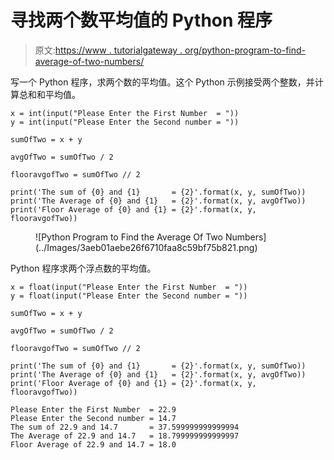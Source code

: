 # 寻找两个数平均值的 Python 程序

> 原文:[https://www . tutorialgateway . org/python-program-to-find-average-of-two-numbers/](https://www.tutorialgateway.org/python-program-to-find-the-average-of-two-numbers/)

写一个 Python 程序，求两个数的平均值。这个 Python 示例接受两个整数，并计算总和和平均值。

```
x = int(input("Please Enter the First Number  = "))
y = int(input("Please Enter the Second number = "))

sumOfTwo = x + y

avgOfTwo = sumOfTwo / 2

flooravgofTwo = sumOfTwo // 2

print('The sum of {0} and {1}       = {2}'.format(x, y, sumOfTwo))
print('The Average of {0} and {1}   = {2}'.format(x, y, avgOfTwo))
print('Floor Average of {0} and {1} = {2}'.format(x, y, flooravgofTwo))
```

<figure class="wp-block-image size-large">![Python Program to Find the Average Of Two Numbers](../Images/3aeb01aebe26f6710faa8c59bf75b821.png)</figure>

Python 程序求两个浮点数的平均值。

```
x = float(input("Please Enter the First Number  = "))
y = float(input("Please Enter the Second number = "))

sumOfTwo = x + y

avgOfTwo = sumOfTwo / 2

flooravgofTwo = sumOfTwo // 2

print('The sum of {0} and {1}       = {2}'.format(x, y, sumOfTwo))
print('The Average of {0} and {1}   = {2}'.format(x, y, avgOfTwo))
print('Floor Average of {0} and {1} = {2}'.format(x, y, flooravgofTwo))
```

```
Please Enter the First Number  = 22.9
Please Enter the Second number = 14.7
The sum of 22.9 and 14.7       = 37.599999999999994
The Average of 22.9 and 14.7   = 18.799999999999997
Floor Average of 22.9 and 14.7 = 18.0
```